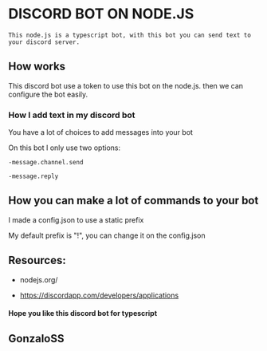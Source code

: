 # DISCORD BOT ON NODE.JS

    This node.js is a typescript bot, with this bot you can send text to your discord server.

## How works

This discord bot use a token to use this bot on the node.js. then we can configure the bot easily.

### How I add text in my discord bot

You have a lot of choices to add messages into your bot

On this bot I only use two options:

    -message.channel.send

    -message.reply

## How you can make a lot of commands to your bot

I made a config.json to use a static prefix 

My default prefix is "!", you can change it on the config.json





 ## Resources: 

 - nodejs.org/

 - https://discordapp.com/developers/applications


#### Hope you like this discord bot for typescript
## GonzaloSS